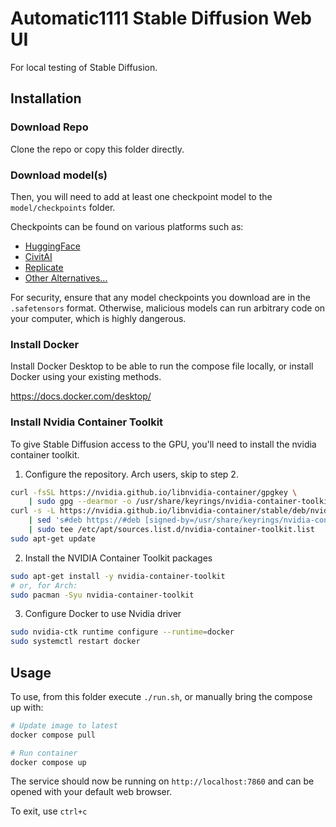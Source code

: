 # Automatic1111 Stable Diffusion Web UI

For local testing of Stable Diffusion.

## Installation

### Download Repo

Clone the repo or copy this folder directly.

### Download model(s)

Then, you will need to add at least one checkpoint model to the `model/checkpoints` folder.

Checkpoints can be found on various platforms such as:
- [HuggingFace](https://huggingface.co/models?pipeline_tag=text-to-image)
- [CivitAI](https://civitai.com/models)
- [Replicate](https://replicate.com/collections/text-to-image)
- [Other Alternatives...](https://alternativeto.net/software/hugging-face/)

For security, ensure that any model checkpoints you download are in the `.safetensors` format. Otherwise, malicious models can run arbitrary code on your computer, which is highly dangerous.

### Install Docker

Install Docker Desktop to be able to run the compose file locally, or install Docker using your existing methods.

https://docs.docker.com/desktop/

### Install Nvidia Container Toolkit

To give Stable Diffusion access to the GPU, you'll need to install the nvidia container toolkit.

1. Configure the repository. Arch users, skip to step 2.

```sh
curl -fsSL https://nvidia.github.io/libnvidia-container/gpgkey \
    | sudo gpg --dearmor -o /usr/share/keyrings/nvidia-container-toolkit-keyring.gpg
curl -s -L https://nvidia.github.io/libnvidia-container/stable/deb/nvidia-container-toolkit.list \
    | sed 's#deb https://#deb [signed-by=/usr/share/keyrings/nvidia-container-toolkit-keyring.gpg] https://#g' \
    | sudo tee /etc/apt/sources.list.d/nvidia-container-toolkit.list
sudo apt-get update
```

2. Install the NVIDIA Container Toolkit packages

```sh
sudo apt-get install -y nvidia-container-toolkit
# or, for Arch:
sudo pacman -Syu nvidia-container-toolkit
```

3. Configure Docker to use Nvidia driver

```sh
sudo nvidia-ctk runtime configure --runtime=docker
sudo systemctl restart docker
```

## Usage

To use, from this folder execute `./run.sh`, or manually bring the compose up with:

```sh
# Update image to latest
docker compose pull

# Run container
docker compose up
```

The service should now be running on `http://localhost:7860` and can be opened with your default web browser.

To exit, use `ctrl+c`
